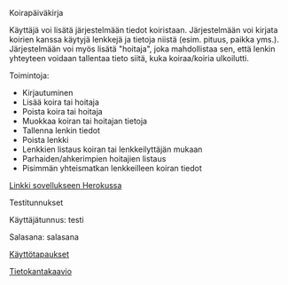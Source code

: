 Koirapäiväkirja

Käyttäjä voi lisätä järjestelmään tiedot koiristaan. Järjestelmään voi kirjata koirien kanssa käytyjä lenkkejä ja tietoja niistä (esim. pituus, paikka yms.). Järjestelmään voi myös lisätä "hoitaja", joka mahdollistaa sen, että lenkin yhteyteen voidaan tallentaa tieto siitä, kuka koiraa/koiria ulkoilutti.

Toimintoja:
- Kirjautuminen
- Lisää koira tai hoitaja
- Poista koira tai hoitaja
- Muokkaa koiran tai hoitajan tietoja
- Tallenna lenkin tiedot
- Poista lenkki
- Lenkkien listaus koiran tai lenkkeilyttäjän mukaan
- Parhaiden/ahkerimpien hoitajien listaus
- Pisimmän yhteismatkan lenkkeilleen koiran tiedot

[Linkki sovellukseen Herokussa](https://koirapaivakirjasovellus.herokuapp.com/)

Testitunnukset

Käyttäjätunnus: testi

Salasana: salasana

[Käyttötapaukset](https://github.com/hannajan/Koirapaivakirja/blob/master/documentation/userStories.md)

[Tietokantakaavio](https://github.com/hannajan/Koirapaivakirja/blob/master/documentation/Tietokantakaavio(4).pdf)
